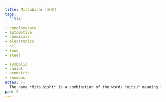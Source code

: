 ```yaml
---
title: Mitsubishi (三菱)
tags:
- '1914'

- conglomerate
- automotive
- chemicals
- electronics
- oil
- food
- steel

- symbolic
- radial
- geometric
- rhombus
notes: |-
  The name *Mitsubishi* is a combination of the words "mitsu" meaning "three" and "hishi" meaning "water chestnut" and used to denote a rhombus or diamond shape.
pad: 2
---
```


